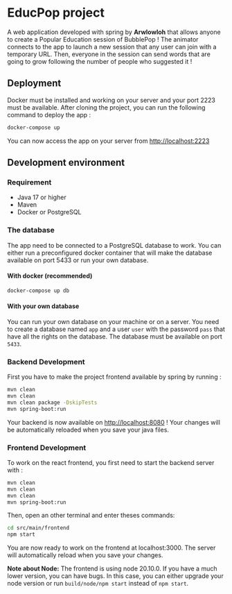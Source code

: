 # EducPop project

A web application developed with spring by **Arwlowloh** that allows anyone to create a Popular Education session of BubblePop !
The animator connects to the app to launch a new session that any user can join with a temporary URL. Then, everyone in the session can send words that are going to grow following the number of people who suggested it !

## Deployment

Docker must be installed and working on your server and your port 2223 must be available.
After cloning the project, you can run the following command to deploy the app :

```bash
docker-compose up
```
You can now access the app on your server from [http://localhost:2223](http://localhost:2223)

## Development environment

### Requirement

+ Java 17 or higher
+ Maven
+ Docker or PostgreSQL

### The database

The app need to be connected to a PostgreSQL database to work. You can either run a preconfigured docker container that will make the database available on port 5433 or run your own database.

#### With docker (recommended)

```bash
docker-compose up db
```

#### With your own database

You can run your own database on your machine or on a server.
You need to create a database named `app` and a user `user` with the password `pass` that have all the rights on the database. The database must be available on port `5433`.

### Backend Development

First you have to make the project frontend available by spring by running :

```bash
mvn clean
mvn clean
mvn clean package -DskipTests
mvn spring-boot:run
```
Your backend is now available on [http://localhost:8080](http://localhost:8080) !
Your changes will be automatically reloaded when you save your java files.

### Frontend Development

To work on the react frontend, you first need to start the backend server with :

```bash
mvn clean
mvn clean
mvn clean
mvn spring-boot:run
```
Then, open an other terminal and enter theses commands:

```bash
cd src/main/frontend
npm start
```

You are now ready to work on the frontend at localhost:3000. The server will automatically reload when you save your changes.

**Note about Node:** The frontend is using node 20.10.0. If you have a much lower version, you can have bugs. In this case, you can either upgrade your node version or run ```build/node/npm start``` instead of ```npm start```.